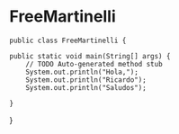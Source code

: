 # FreeMartinelli

    public class FreeMartinelli {

	public static void main(String[] args) {
		// TODO Auto-generated method stub
        System.out.println("Hola,");
        System.out.println("Ricardo");
        System.out.println("Saludos");
        
	}

}
